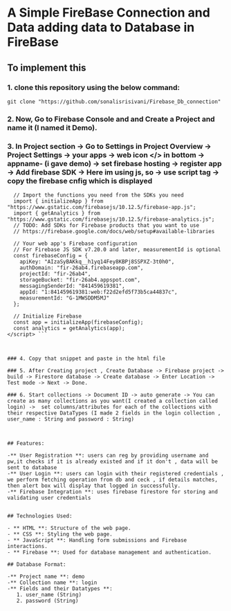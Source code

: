 # A Simple FireBase Connection and Data adding data to Database in FireBase

## To implement this 

### 1. clone this repository using the below command:

``` git clone "https://github.com/sonalisrisivani/Firebase_Db_connection" ```

### 2. Now, Go to Firebase Console and and Create a Project and name it (I named it Demo). 

### 3. In Project section -> Go to Settings in Project Overview -> Project Settings -> your apps -> web icon </> in bottom -> appname- (i gave demo) -> set firebase hosting -> register app -> Add firebase SDK -> Here im using js, so -> use script tag -> copy the firebase cnfig which is displayed 


``` <script type="module">
  // Import the functions you need from the SDKs you need
  import { initializeApp } from "https://www.gstatic.com/firebasejs/10.12.5/firebase-app.js";
  import { getAnalytics } from "https://www.gstatic.com/firebasejs/10.12.5/firebase-analytics.js";
  // TODO: Add SDKs for Firebase products that you want to use
  // https://firebase.google.com/docs/web/setup#available-libraries

  // Your web app's Firebase configuration
  // For Firebase JS SDK v7.20.0 and later, measurementId is optional
  const firebaseConfig = {
    apiKey: "AIzaSyBAKkq__h1yq14Fey8KBPj8SSPXZ-3t0h0",
    authDomain: "fir-26ab4.firebaseapp.com",
    projectId: "fir-26ab4",
    storageBucket: "fir-26ab4.appspot.com",
    messagingSenderId: "841459619381",
    appId: "1:841459619381:web:f22d2efd5f73b5ca44837c",
    measurementId: "G-1MWSDDM5MJ"
  };

  // Initialize Firebase
  const app = initializeApp(firebaseConfig);
  const analytics = getAnalytics(app);
</script> ```



### 4. Copy that snippet and paste in the html file 

### 5. After Creating project , Create Database -> Firebase project -> build -> Firestore database -> Create database -> Enter Location -> Test mode -> Next -> Done. 

### 6. Start collections -> Document ID -> auto generate -> You can create as many collections as you want(I created a collection called login) ->  set columns/attributes for each of the collections with their respective DataTypes (I made 2 fields in the login collection , user_name : String and password : String) 



## Features:

-** User Registration **: users can reg by providing username and pw,it checks if it is already existed and if it don't , data will be sent to database
-** User Login **: users can login with their registered credentials , we perform fetching operation from db and ceck , if details matches, then alert box will display that logged in successfully.
-** Firebase Integration **: uses firebase firestore for storing and validating user credentials


## Technologies Used:

- ** HTML **: Structure of the web page.
- ** CSS **: Styling the web page.
- ** JavaScript **: Handling form submissions and Firebase interactions.
- ** Firebase **: Used for database management and authentication.

## Database Format:

-** Project name **: demo
-** Collection name **: login
-** Fields and their Datatypes **: 
   1. user_name (String)
   2. password (String)
